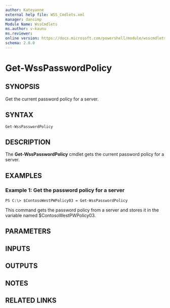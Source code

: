 ```yaml
---
author: Kateyanne
external help file: WSS_Cmdlets.xml
manager: dansimp
Module Name: WssCmdlets
ms.author: v-kaunu
ms.reviewer: 
online version: https://docs.microsoft.com/powershell/module/wsscmdlets/get-wsspasswordpolicy?view=windowsserver2012-ps&wt.mc_id=ps-gethelp
schema: 2.0.0
---
```


# Get-WssPasswordPolicy

## SYNOPSIS
Get the current password policy for a server.

## SYNTAX

```
Get-WssPasswordPolicy
```

## DESCRIPTION
The **Get-WssPasswordPolicy** cmdlet gets the current password policy for a server.

## EXAMPLES

### Example 1: Get the password policy for a server
```
PS C:\> $ContosoWestPWPolicy03 = Get-WssPasswordPolicy
```

This command gets the password policy from a server and stores it in the variable named $ContosoWestPWPolicy03.

## PARAMETERS

## INPUTS

## OUTPUTS

## NOTES

## RELATED LINKS

